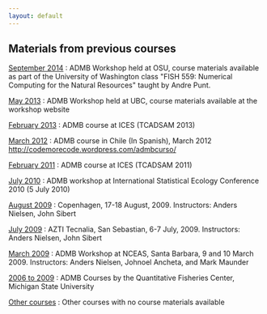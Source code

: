 ```yaml
---
layout: default
---
```


Materials from previous courses
-------------------------------

[September 2014](september-2014/)
: ADMB Workshop held at OSU, course materials available as part of the University of Washington class "FISH 559: Numerical Computing for the Natural Resources" taught by Andre Punt.

[May 2013](may-2013/)
: ADMB Workshop held at UBC, course materials available at the workshop website

[February 2013](february-2013/)
: ADMB course at ICES (TCADSAM 2013)

[March 2012](march-2012/)
: ADMB course in Chile (In Spanish), March 2012 http://codemorecode.wordpress.com/admbcurso/

[February 2011](february-2011/)
: ADMB course at ICES (TCADSAM 2011)

[July 2010](july-2010/)
: ADMB workshop at International Statistical Ecology Conference 2010 (5 July 2010)

[August 2009](august-2009/)
: Copenhagen, 17-18 August, 2009. Instructors: Anders Nielsen, John Sibert

[July 2009](july-2009/)
: AZTI Tecnalia, San Sebastian, 6-7 July, 2009. Instructors: Anders Nielsen, John Sibert

[March 2009](march-2009/)
: ADMB Workshop at NCEAS, Santa Barbara, 9 and 10 March 2009. Instructors: Anders Nielsen, Johnoel Ancheta, and Mark Maunder

[2006 to 2009](2006-to-2009)
: ADMB Courses by the Quantitative Fisheries Center, Michigan State University

[Other courses](other-courses-no-materials-available/)
: Other courses with no course materials available
